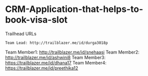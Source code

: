 # CRM-Application-that-helps-to-book-visa-slot

Trailhead URLs

    Team Lead: http://trailblazer.me/id/durga3018p
 Team Member1: http://trailblazer.me/id/snehaasi
 Team Member2: http://trailblazer.me/id/ashwini8
 Team Member3: https://trailblazer.me/id/dhana17
 Team Member4: https://trailblazer.me/id/preethika12

 
